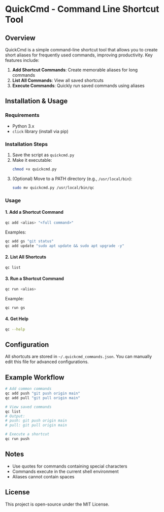 # QuickCmd - Command Line Shortcut Tool  

## Overview  

QuickCmd is a simple command-line shortcut tool that allows you to create short aliases for frequently used commands, improving productivity. Key features include:  

1. **Add Shortcut Commands**: Create memorable aliases for long commands  
2. **List All Commands**: View all saved shortcuts  
3. **Execute Commands**: Quickly run saved commands using aliases  

## Installation & Usage  

### Requirements  
- Python 3.x  
- `click` library (install via pip)  

### Installation Steps  

1. Save the script as `quickcmd.py`  
2. Make it executable:  
   ```bash  
   chmod +x quickcmd.py  
   ```  
3. (Optional) Move to a PATH directory (e.g., `/usr/local/bin`):  
   ```bash  
   sudo mv quickcmd.py /usr/local/bin/qc  
   ```  

### Usage  

#### 1. Add a Shortcut Command  
```bash  
qc add <alias> "<full command>"  
```  
Examples:  
```bash  
qc add gs "git status"  
qc add update "sudo apt update && sudo apt upgrade -y"  
```  

#### 2. List All Shortcuts  
```bash  
qc list  
```  

#### 3. Run a Shortcut Command  
```bash  
qc run <alias>  
```  
Example:  
```bash  
qc run gs  
```  

#### 4. Get Help  
```bash  
qc --help  
```  

## Configuration  

All shortcuts are stored in `~/.quickcmd_commands.json`. You can manually edit this file for advanced configurations.  

## Example Workflow  

```bash  
# Add common commands  
qc add push "git push origin main"  
qc add pull "git pull origin main"  

# View saved commands  
qc list  
# Output:  
# push: git push origin main  
# pull: git pull origin main  

# Execute a shortcut  
qc run push  
```  

## Notes  

- Use quotes for commands containing special characters  
- Commands execute in the current shell environment  
- Aliases cannot contain spaces  

## License  

This project is open-source under the MIT License.